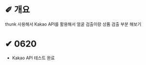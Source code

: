 # &#10000; 개요

thunk 사용해서 Kakao API를 활용해서 얼굴 검출이랑 상품 검출 부분 해보기

# &#10004; 0620
* Kakao API 테스트 완료<br />